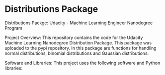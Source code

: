 # Distributions Package
Distributions Packge: Udacity - Machine Learning Engineer Nanodegree Program

Project Overview:
This repository contains the code for the Udacity Machine Learning Nanodegree Distribution Package. This package was uploaded to the pypi repository. In this package are functions for handling normal distributions, binomial distributions and Gaussian distributions. 

Software and Libraries:
This project uses the following software and Python libraries:

